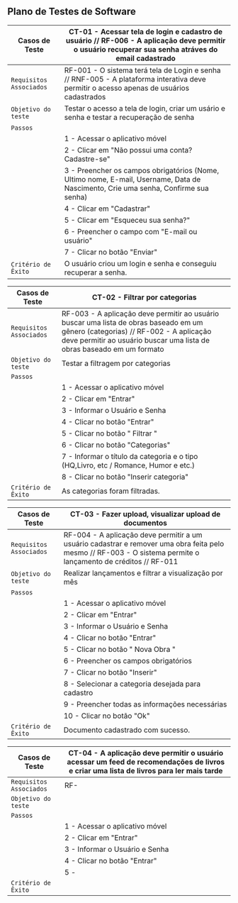 ## Plano de Testes de Software

| Casos de Teste | CT-01 - Acessar tela de login e cadastro de usuário //  RF-006 - A aplicação deve permitir o usuário recuperar sua senha atráves do email cadastrado |
|--------------------|------------------------------------|
|`Requisitos Associados` | RF-001 - O sistema terá tela de Login e senha // RNF-005 - A plataforma interativa deve permitir o acesso apenas de usuários cadastrados |
|`Objetivo do teste` | Testar o acesso a tela de login, criar um usário e senha e testar a recuperação de senha |
|`Passos` | 
||1 - Acessar o aplicativo móvel |
||2 - Clicar em "Não possui uma conta? Cadastre-se" |
||3 - Preencher os campos obrigatórios (Nome, Ultimo nome, E-mail, Username, Data de Nascimento, Crie uma senha, Confirme sua senha) |
||4 - Clicar em "Cadastrar" |
||5 - Clicar em "Esqueceu sua senha?" |
||6 - Preencher o campo com "E-mail ou usuário" |
||7 - Clicar no botão "Enviar" |
|`Critério de Êxito` | O usuário criou um login e senha e conseguiu recuperar a senha. |


| Casos de Teste | CT-02 - Filtrar por categorias |
|--------------------|------------------------------------|
|`Requisitos Associados` | RF-003 -  A aplicação deve permitir ao usuário buscar uma lista de obras baseado em um gênero (categorias) //  RF-002 - A aplicação deve permitir ao usuário buscar uma lista de obras baseado em um formato |
|`Objetivo do teste` | Testar a filtragem por categorias |
|`Passos` | 
||1 - Acessar o aplicativo móvel |
||2 - Clicar em "Entrar"|
||3 - Informar o Usuário e Senha |
||4 - Clicar no botão "Entrar" |
||5 - Clicar no botão " Filtrar " |
||6 - Clicar no botão "Categorias" |
||7 - Informar o título da categoria e o tipo (HQ,Livro, etc / Romance, Humor e etc.)|
||8 - Clicar no botão "Inserir categoria"  |
|`Critério de Êxito` | As categorias foram filtradas. |


| Casos de Teste | CT-03 - Fazer upload, visualizar upload de documentos |
|--------------------|------------------------------------|
|`Requisitos Associados` | RF-004 - A aplicação deve permitir a um usuário cadastrar e remover uma obra feita pelo mesmo // RF-003 - O sistema permite o lançamento de créditos // RF-011 | A aplicação deve permitir o usuário a criar uma descrição sobre a obra cadastrada juntamente com a imagem da capa |
|`Objetivo do teste` | Realizar lançamentos e filtrar a visualização por mês |
|`Passos` | 
||1 - Acessar o aplicativo móvel |
||2 - Clicar em "Entrar" |
||3 - Informar o Usuário e Senha | 
||4 - Clicar no botão "Entrar" |
||5 - Clicar no botão " Nova Obra " |
||6 - Preencher os campos obrigatórios |
||7 - Clicar no botão "Inserir" | 
||8 - Selecionar a categoria desejada para cadastro |
||9 - Preencher todas as informações necessárias |
||10 - Clicar no botão "Ok" |
|`Critério de Êxito` | Documento cadastrado com sucesso. |


| Casos de Teste | CT-04 - A aplicação deve permitir o usuário acessar um feed de recomendações de livros e criar uma lista de livros para ler mais tarde |
|--------------------|------------------------------------|
|`Requisitos Associados` | RF- |
|`Objetivo do teste` |  |
|`Passos` | 
||1 - Acessar o aplicativo móvel |
||2 - Clicar em "Entrar" |
||3 - Informar o Usuário e Senha |
||4 - Clicar no botão "Entrar" |
||5 -  |
|`Critério de Êxito` |  |
